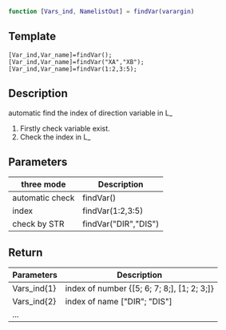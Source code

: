 ```matlab
function [Vars_ind, NamelistOut] = findVar(varargin)
```

## Template 

``` 
[Var_ind,Var_name]=findVar();
[Var_ind,Var_name]=findVar("XA","XB");
[Var_ind,Var_name]=findVar(1:2,3:5);
```

## Description 
automatic find the index of direction variable in L_  
1. Firstly check variable exist.
2. Check the index in L_
 
## Parameters 

| three mode      | Description          |
| --------------- | -------------------- |
| automatic check | findVar()            |
| index           | findVar(1:2,3:5)   |
| check by STR    | findVar("DIR","DIS") |

## Return 

| Parameters  | Description                          |
| ----------- | ------------------------------------ |
| Vars_ind{1} | index of number {[5; 6; 7; 8;], [1; 2; 3;]} |
| Vars_ind{2} | index of name  ["DIR"; "DIS"]  |
| ...         |                                      |
 
